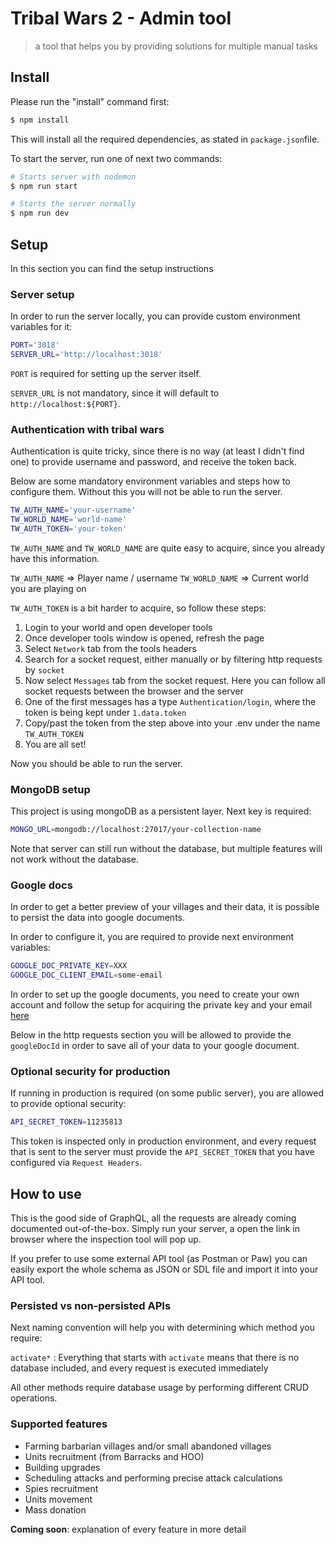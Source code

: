 #  Tribal Wars 2 - Admin tool
> a tool that helps you by providing solutions for multiple manual tasks

## Install

Please run the "install" command first:

```sh
$ npm install
```

This will install all the required dependencies, as stated in `package.json`file.

To start the server, run one of next two commands:

```sh
# Starts server with nodemon
$ npm run start

# Starts the server normally
$ npm run dev
```


## Setup

In this section you can find the setup instructions

### Server setup

In order to run the server locally, you can provide custom environment variables for it:

```sh
PORT='3018'
SERVER_URL='http://localhost:3018'
```

`PORT` is required for setting up the server itself. 

`SERVER_URL` is not mandatory, since it will default to `http://localhost:${PORT}`.

### Authentication with tribal wars 

Authentication is quite tricky, since there is no way (at least I didn't find one) to provide username and password, and receive the token back.

Below are some mandatory environment variables and steps how to configure them. Without this you will not be able to run the server.

```sh
TW_AUTH_NAME='your-username'
TW_WORLD_NAME='world-name'
TW_AUTH_TOKEN='your-token'
```

`TW_AUTH_NAME` and `TW_WORLD_NAME` are quite easy to acquire, since you already have this information.

`TW_AUTH_NAME` => Player name / username
`TW_WORLD_NAME` => Current world you are playing on

`TW_AUTH_TOKEN` is a bit harder to acquire, so follow these steps:

1. Login to your world and open developer tools
2. Once developer tools window is opened, refresh the page
3. Select `Network` tab from the tools headers
4. Search for a socket request, either manually or by filtering http requests by `socket`
5. Now select `Messages` tab from the socket request. Here you can follow all socket requests between the browser and the server
6. One of the first messages has a type `Authentication/login`, where the token is being kept under `1.data.token`
7. Copy/past the token from the step above into your .env under the name `TW_AUTH_TOKEN`
8. You are all set!

Now you should be able to run the server.

### MongoDB setup

This project is using mongoDB as a persistent layer. Next key is required:

```sh
MONGO_URL=mongodb://localhost:27017/your-collection-name
```

Note that server can still run without the database, but multiple features will not work without the database.

### Google docs

In order to get a better preview of your villages and their data, it is possible to persist the data into google documents.

In order to configure it, you are required to provide next environment variables:

```sh
GOOGLE_DOC_PRIVATE_KEY=XXX
GOOGLE_DOC_CLIENT_EMAIL=some-email
```

In order to set up the google documents, you need to create your own account and follow the setup for acquiring the private key and your email [here](https://developers.google.com/docs)

Below in the http requests section you will be allowed to provide the `googleDocId` in order to save all of your data to your google document.

### Optional security for production

If running in production is required (on some public server), you are allowed to provide optional security:

```sh
API_SECRET_TOKEN=11235813
```

This token is inspected only in production environment, and every request that is sent to the server must provide the `API_SECRET_TOKEN` that you have configured via `Request Headers`.


## How to use

This is the good side of GraphQL, all the requests are already coming documented out-of-the-box. Simply run your server, a open the link in browser where the inspection tool will pop up.

If you prefer to use some external API tool (as Postman or Paw) you can easily export the whole schema as JSON or SDL file and import it into your API tool.

### Persisted vs non-persisted APIs

Next naming convention will help you with determining which method you require:

`activate*` : Everything that starts with `activate` means that there is no database included, and every request is executed immediately

All other methods require database usage by performing different CRUD operations.

### Supported features

- Farming barbarian villages and/or small abandoned villages
- Units recruitment (from Barracks and HOO)
- Building upgrades
- Scheduling attacks and performing precise attack calculations
- Spies recruitment
- Units movement
- Mass donation

**Coming soon**: explanation of every feature in more detail

